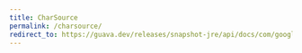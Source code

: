 ```yaml
---
title: CharSource
permalink: /charsource/
redirect_to: https://guava.dev/releases/snapshot-jre/api/docs/com/google/common/io/CharSource.html
---
```

